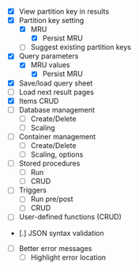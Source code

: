 - [x] View partition key in results
- [x] Partition key setting
	- [x] MRU
		- [x] Persist MRU
	- [ ] Suggest existing partition keys
- [x] Query parameters
	- [x] MRU values
		- [x] Persist MRU
- [x] Save/load query sheet
- [ ] Load next result pages
- [x] Items CRUD
- [ ] Database management
	- [ ] Create/Delete
	- [ ] Scaling
- [ ] Container management
	- [ ] Create/Delete
	- [ ] Scaling, options
- [ ] Stored procedures
	- [ ] Run
	- [ ] CRUD
- [ ] Triggers
	- [ ] Run pre/post
	- [ ] CRUD
- [ ] User-defined functions (CRUD)
- [.] JSON syntax validation
- [ ] Better error messages
	- [ ] Highlight error location
